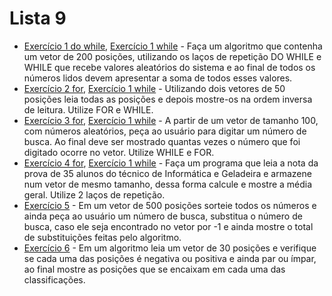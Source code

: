 # Lista 9
* [Exercício 1 do while](lista_7_1_(dowhile).c), [Exercício 1 while](lista_7_1_(while).c) - Faça um algoritmo que contenha um vetor de 200 posições, utilizando os laços de
repetição DO WHILE e WHILE que recebe valores aleatórios do sistema e ao final de todos
os números lidos devem apresentar a soma de todos esses valores.
* [Exercício 2 for](lista_7_2_(for).c), [Exercício 1 while](lista_7_2_(while).c) - Utilizando dois vetores de 50 posições leia todas as posições e depois mostre-os na
ordem inversa de leitura. Utilize FOR e WHILE.
* [Exercício 3 for](lista_7_3_(for).c), [Exercício 1 while](lista_7_3_(while).c) - A partir de um vetor de tamanho 100, com números aleatórios, peça ao usuário para
digitar um número de busca. Ao final deve ser mostrado quantas vezes o número que foi
digitado ocorre no vetor. Utilize WHILE e FOR.
* [Exercício 4 for](lista_7_4_(for).c), [Exercício 1 while](lista_7_4_(while).c) - Faça um programa que leia a nota da prova de 35 alunos do técnico de Informática e
Geladeira e armazene num vetor de mesmo tamanho, dessa forma calcule e mostre a média
geral. Utilize 2 laços de repetição.
* [Exercício 5](lista_7_5.c) - Em um vetor de 500 posições sorteie todos os números e ainda peça ao usuário um
número de busca, substitua o número de busca, caso ele seja encontrado no vetor por -1 e
ainda mostre o total de substituições feitas pelo algoritmo.
* [Exercício 6](lista_7_6.c) - Em um algoritmo leia um vetor de 30 posições e verifique se cada uma das posições é
negativa ou positiva e ainda par ou ímpar, ao final mostre as posições que se encaixam em
cada uma das classificações.

